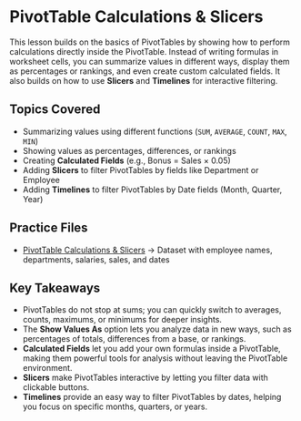 # PivotTable Calculations & Slicers

This lesson builds on the basics of PivotTables by showing how to perform calculations directly inside the PivotTable. Instead of writing formulas in worksheet cells, you can summarize values in different ways, display them as percentages or rankings, and even create custom calculated fields. It also builds on how to use **Slicers** and **Timelines** for interactive filtering.

## Topics Covered
- Summarizing values using different functions (`SUM`, `AVERAGE`, `COUNT`, `MAX`, `MIN`)  
- Showing values as percentages, differences, or rankings  
- Creating **Calculated Fields** (e.g., Bonus = Sales × 0.05)
- Adding **Slicers** to filter PivotTables by fields like Department or Employee  
- Adding **Timelines** to filter PivotTables by Date fields (Month, Quarter, Year)  


## Practice Files
- [PivotTable Calculations & Slicers](./Pivot_table_calculations.xlsx) → Dataset with employee names, departments, salaries, sales, and dates  

## Key Takeaways
- PivotTables do not stop at sums; you can quickly switch to averages, counts, maximums, or minimums for deeper insights.  
- The **Show Values As** option lets you analyze data in new ways, such as percentages of totals, differences from a base, or rankings.  
- **Calculated Fields** let you add your own formulas inside a PivotTable, making them powerful tools for analysis without leaving the PivotTable environment. 
- **Slicers** make PivotTables interactive by letting you filter data with clickable buttons.  
- **Timelines** provide an easy way to filter PivotTables by dates, helping you focus on specific months, quarters, or years.  

